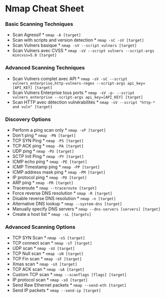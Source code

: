 # Nmap Cheat Sheet

### Basic Scanning Techniques
* Scan Agressif
       * `nmap -A [target]`
* Scan with scripts and version detection
       * `nmap -sC -sV [target]`
* Scan Vulners basique
       * `nmap -sV --script vulners [target]`
* Scan Vulners avec CVSS
       * `nmap -sV --script vulners --script-args mincvss=5.0 [target]`

### Advanced Scanning Techniques 
* Scan Vulners complet avec API
       * `nmap -sV -sC --script vulners_enterprise,http-vulners-regex --script-args api_key=[API_KEY] [target]`
* Scan Vulners Enterprise tous ports
       * `nmap -sV -p- --script vulners_enterprise --script-args api_key=[API_KEY] [target]`
* Scan HTTP avec détection vulnérabilités
       * `nmap -sV --script "http-* and vuln" [target]`

### Discovery Options
* Perform a ping scan only
       * `nmap -sP [target]`
* Don't ping
       * `nmap -PN [target]`
* TCP SYN Ping
       * `nmap -PS [target]`
* TCP ACK ping
       * `nmap -PA [target]`
* UDP ping
       * `nmap -PU [target]`
* SCTP Init Ping
       * `nmap -PY [target]`
* ICMP echo ping
       * `nmap -PE [target]`
* ICMP Timestamp ping
       * `nmap -PP [target]`
* ICMP address mask ping
       * `nmap -PM [target]`
* IP protocol ping
       * `nmap -PO [target]`
* ARP ping
       * `nmap -PR [target]`
* Traceroute
       * `nmap --traceroute [target]`
* Force reverse DNS resolution
       * `nmap -R [target]`
* Disable reverse DNS resolution
       * `nmap -n [target]`
* Alternative DNS lookup
       * `nmap --system-dns [target]`
* Manually specify DNS servers
       * `nmap --dns-servers [servers] [target]`
* Create a host list
       * `nmap -sL [targets]`

### Advanced Scanning Options
* TCP SYN Scan
       * `nmap -sS [target]`
* TCP connect scan
       * `nmap -sT [target]`
* UDP scan
       * `nmap -sU [target]`
* TCP Null scan
       * `nmap -sN [target]`
* TCP Fin scan
       * `nmap -sF [target]`
* Xmas scan
       * `nmap -sX [target]`
* TCP ACK scan
       * `nmap -sA [target]`
* Custom TCP scan
       * `nmap --scanflags [flags] [target]`
* IP protocol scan
       * `nmap -sO [target]`
* Send Raw Ethernet packets
       * `nmap --send-eth [target]`
* Send IP packets
       * `nmap --send-ip [target]`
